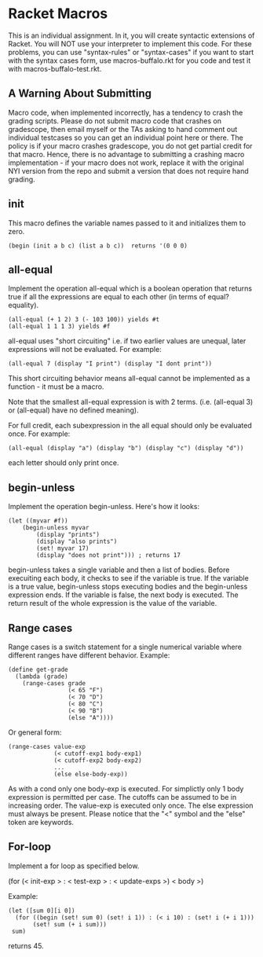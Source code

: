 # Racket Macros

This is an individual assignment. In it, you will create syntactic extensions of Racket. You will NOT use your interpreter to implement this code. For these problems, you can use "syntax-rules" or "syntax-cases" if you want to start with the syntax
cases form, use macros-buffalo.rkt for you code and test it with macros-buffalo-test.rkt.

## A Warning About Submitting

Macro code, when implemented incorrectly, has a tendency to crash the grading scripts.  Please do not submit macro code that crashes on gradescope, then email myself or the TAs asking to hand comment out individual testcases so you can get an individual point here or there.  The policy is if your macro crashes gradescope, you do not get partial credit for that macro. Hence, there is no advantage to submitting a crashing macro implementation - if your macro does not work, replace it with the original NYI version from the repo and submit a version that does not require hand grading.

## init

This macro defines the variable names passed to it and initializes them to zero.

    (begin (init a b c) (list a b c))  returns '(0 0 0)

## all-equal

Implement the operation all-equal which is a boolean operation that
returns true if all the expressions are equal to each other (in terms
of equal? equality).

    (all-equal (+ 1 2) 3 (- 103 100)) yields #t
    (all-equal 1 1 1 3) yields #f

all-equal uses "short circuiting" i.e. if two earlier values are
unequal, later expressions will not be evaluated.  For example:

    (all-equal 7 (display "I print") (display "I dont print"))

This short circuiting behavior means all-equal cannot be implemented
as a function - it must be a macro.

Note that the smallest all-equal expression is with 2
terms. (i.e. (all-equal 3) or (all-equal) have no defined meaning).

For full credit, each subexpression in the all equal should only be
evaluated once.  For example:

    (all-equal (display "a") (display "b") (display "c") (display "d"))

each letter should only print once. 

## begin-unless

Implement the operation begin-unless.  Here's how it looks:

    (let ((myvar #f))
        (begin-unless myvar
            (display "prints")
            (display "also prints")
            (set! myvar 17)
            (display "does not print"))) ; returns 17

begin-unless takes a single variable and then a list of bodies.
Before execuiting each body, it checks to see if the variable is true.
If the variable is a true value, begin-unless stops executing bodies
and the begin-unless expression ends.  If the variable is false, the
next body is executed.  The return result of the whole expression is
the value of the variable.


## Range cases

Range cases is a switch statement for a single numerical variable
where different ranges have different behavior.  Example:

    (define get-grade
      (lambda (grade)
        (range-cases grade
                     (< 65 "F")
                     (< 70 "D")
                     (< 80 "C")
                     (< 90 "B")
                     (else "A"))))


Or general form:

    (range-cases value-exp
                 (< cutoff-exp1 body-exp1)
                 (< cutoff-exp2 body-exp2)
                 ...
                 (else else-body-exp))

As with a cond only one body-exp is executed.  For simplictly only 1 body expression is permitted per case. 
The cutoffs can be assumed to be in increasing order. The value-exp is executed only once. The else expression must
always be present. Please notice that the "<" symbol and the "else" token are keywords. 

## For-loop

Implement a for loop as specified below. 

(for (< init-exp > : < test-exp > : < update-exps >) < body >)

Example:

    (let ([sum 0][i 0])
      (for ((begin (set! sum 0) (set! i 1)) : (< i 10) : (set! i (+ i 1)))
           (set! sum (+ i sum)))
     sum)
    
returns 45.
